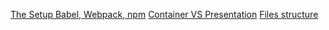 [The Setup Babel, Webpack, npm](chzz.md)
[Container VS Presentation](ch01.md)
[Files structure](ch02.md)

